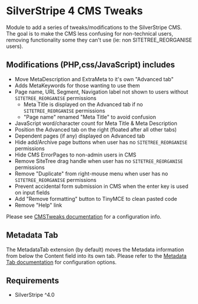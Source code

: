 # SilverStripe 4 CMS Tweaks

Module to add a series of tweaks/modifications to the SilverStripe CMS.
The goal is to make the CMS less confusing for non-technical users, removing
functionality some they can't use (ie: non SITETREE_REORGANISE users).

## Modifications (PHP,css/JavaScript) includes

- Move MetaDescription and ExtraMeta to it's own "Advanced tab"
- Adds MetaKeywords for those wanting to use them
- Page name, URL Segment, Navigation label not shown to users without `SITETREE_REORGANISE` permissions
  - Meta Title is displayed on the Advanced tab if no `SITETREE_REORGANISE` permissions
  - "Page name" renamed "Meta Title" to avoid confusion
- JavaScript word/character count for Meta Title & Meta Description
- Position the Advanced tab on the right (floated after all other tabs)
- Dependent pages (if any) displayed on Advanced tab
- Hide add/Archive page buttons when user has no `SITETREE_REORGANISE` permissions
- Hide CMS ErrorPages to non-admin users in CMS
- Remove SiteTree drag handle when user has no `SITETREE_REORGANISE` permissions
- Remove "Duplicate" from right-mouse menu when user has no `SITETREE_REORGANISE` permissions
- Prevent accidental form submission in CMS when the enter key is used on input fields
- Add "Remove formatting" button to TinyMCE to clean pasted code
- Remove "Help" link

Please see [CMSTweaks documentation](docs/en/CMSTweaks.md) for a configuration info.


## Metadata Tab

The MetadataTab extension (by default) moves the Metadata information from below the Content field into its own tab.
Please refer to the [Metadata Tab documentation](docs/en/MetadataTab.md) for configuration options.


## Requirements

- SilverStripe ^4.0
